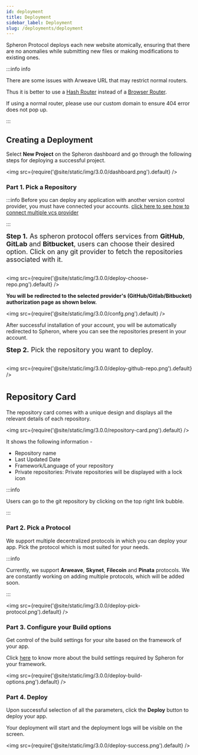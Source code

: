 ```yaml
---
id: deployment
title: Deployment
sidebar_label: Deployment
slug: /deployments/deployment
---
```


Spheron Protocol deploys each new website atomically, ensuring that there are no anomalies while submitting new files or making modifications to existing ones.

:::info info

There are some issues with Arweave URL that may restrict normal routers.

Thus it is better to use a [Hash Router](https://v5.reactrouter.com/web/api/HashRouter) instead of a [Browser Router](https://v5.reactrouter.com/web/api/BrowserRouter).

If using a normal router, please use our custom domain to ensure 404 error does not pop up.

:::

## Creating a Deployment

Select **New Project** on the Spheron dashboard and go through the following steps for deploying a successful project.

<img src={require('@site/static/img/3.0.0/dashboard.png').default} />

### Part 1. Pick a Repository

:::info
Before you can deploy any application with another version control provider, you must have connected your accounts. [click here to see how to connect multiple vcs provider](#)

:::

<font size="4"> <b>Step 1.</b> As spheron protocol offers services from <b>GitHub</b>, <b>GitLab</b> and <b>Bitbucket</b>, users can choose their desired option. Click on any git provider to fetch the repositories associated with it. </font> <br/><br/>

<img src={require('@site/static/img/3.0.0/deploy-choose-repo.png').default} />

<b>You will be redirected to the selected provider's (GitHub/Gitlab/Bitbucket) authorization page as shown below.</b>

<img src={require('@site/static/img/3.0.0/confg.png').default} />

After successful installation of your account, you will be automatically redirected to Spheron, where you can see the repositories present in your account.

<font size="4"> <b>Step 2.</b> Pick the repository you want to deploy. </font> <br/><br/>

<img src={require('@site/static/img/3.0.0/deploy-github-repo.png').default} /> <br/><br/>

#### <font size="5"> <b>Repository Card</b></font>

The repository card comes with a unique design and displays all the relevant details of each repository.

<img src={require('@site/static/img/3.0.0/repository-card.png').default} />

It shows the following information -

- Repository name
- Last Updated Date
- Framework/Language of your repository
- Private repositories: Private repositories will be displayed with a lock icon

:::info

Users can go to the git repository by clicking on the top right link bubble.

:::

### Part 2. Pick a Protocol

We support multiple decentralized protocols in which you can deploy your app. Pick the protocol which is most suited for your needs.

:::info

Currently, we support **Arweave**, **Skynet**, **Filecoin** and **Pinata** protocols. We are constantly working on adding multiple protocols, which will be added soon.

:::

<img src={require('@site/static/img/3.0.0/deploy-pick-protocol.png').default} />

### Part 3. Configure your Build options

Get control of the build settings for your site based on the framework of your app.

Click [here](deployments/get-started.md/#configuring-the-deployment) to know more about the build settings required by Spheron for your framework.

<img src={require('@site/static/img/3.0.0/deploy-build-options.png').default} />

### Part 4. Deploy

Upon successful selection of all the parameters, click the **Deploy** button to deploy your app.

Your deployment will start and the deployment logs will be visible on the screen.

<img src={require('@site/static/img/3.0.0/deploy-success.png').default} />
